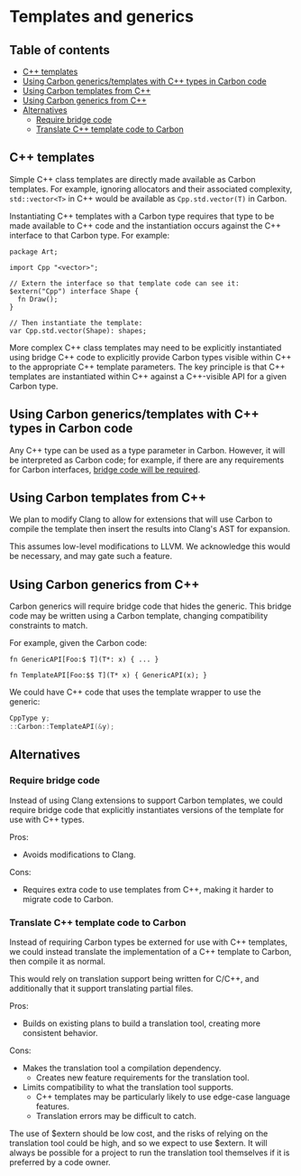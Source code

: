 # Templates and generics

<!--
Part of the Carbon Language project, under the Apache License v2.0 with LLVM
Exceptions. See /LICENSE for license information.
SPDX-License-Identifier: Apache-2.0 WITH LLVM-exception
-->

## Table of contents

<!-- toc -->

- [C++ templates](#c-templates)
- [Using Carbon generics/templates with C++ types in Carbon code](#using-carbon-genericstemplates-with-c-types-in-carbon-code)
- [Using Carbon templates from C++](#using-carbon-templates-from-c)
- [Using Carbon generics from C++](#using-carbon-generics-from-c)
- [Alternatives](#alternatives)
  - [Require bridge code](#require-bridge-code)
  - [Translate C++ template code to Carbon](#translate-c-template-code-to-carbon)

<!-- tocstop -->

## C++ templates

Simple C++ class templates are directly made available as Carbon templates. For
example, ignoring allocators and their associated complexity, `std::vector<T>`
in C++ would be available as `Cpp.std.vector(T)` in Carbon.

Instantiating C++ templates with a Carbon type requires that type to be made
available to C++ code and the instantiation occurs against the C++ interface to
that Carbon type. For example:

```carbon
package Art;

import Cpp "<vector>";

// Extern the interface so that template code can see it:
$extern("Cpp") interface Shape {
  fn Draw();
}

// Then instantiate the template:
var Cpp.std.vector(Shape): shapes;
```

More complex C++ class templates may need to be explicitly instantiated using
bridge C++ code to explicitly provide Carbon types visible within C++ to the
appropriate C++ template parameters. The key principle is that C++ templates are
instantiated within C++ against a C++-visible API for a given Carbon type.

## Using Carbon generics/templates with C++ types in Carbon code

Any C++ type can be used as a type parameter in Carbon. However, it will be
interpreted as Carbon code; for example, if there are any requirements for
Carbon interfaces,
[bridge code will be required](user_defined_types.md#implementing-carbon-interfaces-in-c).

## Using Carbon templates from C++

We plan to modify Clang to allow for extensions that will use Carbon to compile
the template then insert the results into Clang's AST for expansion.

This assumes low-level modifications to LLVM. We acknowledge this would be
necessary, and may gate such a feature.

## Using Carbon generics from C++

Carbon generics will require bridge code that hides the generic. This bridge
code may be written using a Carbon template, changing compatibility constraints
to match.

For example, given the Carbon code:

```carbon
fn GenericAPI[Foo:$ T](T*: x) { ... }

fn TemplateAPI[Foo:$$ T](T* x) { GenericAPI(x); }
```

We could have C++ code that uses the template wrapper to use the generic:

```cc
CppType y;
::Carbon::TemplateAPI(&y);
```

## Alternatives

### Require bridge code

Instead of using Clang extensions to support Carbon templates, we could require
bridge code that explicitly instantiates versions of the template for use with
C++ types.

Pros:

- Avoids modifications to Clang.

Cons:

- Requires extra code to use templates from C++, making it harder to migrate
  code to Carbon.

### Translate C++ template code to Carbon

Instead of requiring Carbon types be externed for use with C++ templates, we
could instead translate the implementation of a C++ template to Carbon, then
compile it as normal.

This would rely on translation support being written for C/C++, and additionally
that it support translating partial files.

Pros:

- Builds on existing plans to build a translation tool, creating more consistent
  behavior.

Cons:

- Makes the translation tool a compilation dependency.
  - Creates new feature requirements for the translation tool.
- Limits compatibility to what the translation tool supports.
  - C++ templates may be particularly likely to use edge-case language features.
  - Translation errors may be difficult to catch.

The use of
$extern should be low cost, and the risks of relying on the
translation tool could be high, and so we expect to use $extern.
It will always be possible for a project to run the translation tool themselves
if it is preferred by a code owner.
